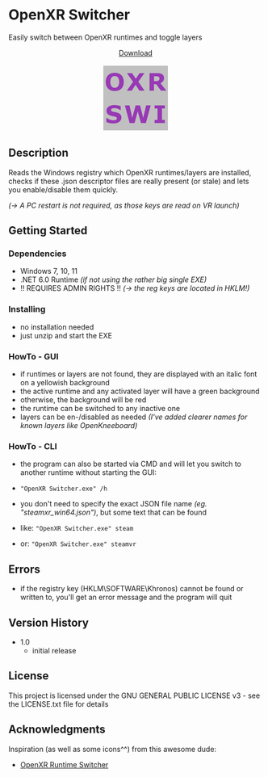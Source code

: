 # OpenXR Switcher

Easily switch between OpenXR runtimes and toggle layers
<p align="center">
  <a href="https://github.com/ytdlder/OpenXR-Switcher/releases/">Download<br><br><img src="icon3.png"/></a><br>
</p>


## Description

Reads the Windows registry which OpenXR runtimes/layers are installed, checks if these .json descriptor files are really present (or stale) and lets you enable/disable them quickly.

*(-> A PC restart is not required, as those keys are read on VR launch)*

## Getting Started

### Dependencies

* Windows 7, 10, 11
* .NET 6.0 Runtime *(if not using the rather big single EXE)*
* !! REQUIRES ADMIN RIGHTS !! *(-> the reg keys are located in _HKLM_!)*

### Installing

* no installation needed
* just unzip and start the EXE

### HowTo - GUI

* if runtimes or layers are not found, they are displayed with an italic font on a yellowish background 
* the active runtime and any activated layer will have a green background
* otherwise, the background will be red
* the runtime can be switched to any inactive one
* layers can be en-/disabled as needed *(I've added clearer names for known layers like OpenKneeboard)*

### HowTo - CLI

* the program can also be started via CMD and will let you switch to another runtime without starting the GUI:
* `"OpenXR Switcher.exe" /h`

* you don't need to specify the exact JSON file name *(eg. "steamxr_win64.json")*, but some text that can be found
* like: `"OpenXR Switcher.exe" steam`
* or:   `"OpenXR Switcher.exe" steamvr`

## Errors

* if the registry key (HKLM\SOFTWARE\Khronos) cannot be found or written to, you'll get an error message and the program will quit

## Version History

* 1.0
	* initial release

## License

This project is licensed under the GNU GENERAL PUBLIC LICENSE v3 - see the LICENSE.txt file for details

## Acknowledgments

Inspiration (as well as some icons^^) from this awesome dude:
* [OpenXR Runtime Switcher](https://github.com/WaGi-Coding/OpenXR-Runtime-Switcher/)
